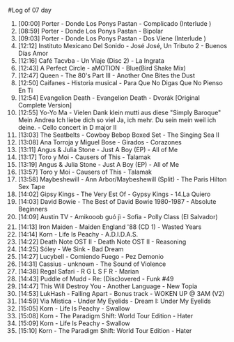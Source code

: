 #Log of 07 day

1. [00:00] Porter - Donde Los Ponys Pastan - Complicado (Interlude )
1. [08:59] Porter - Donde Los Ponys Pastan - Bipolar
1. [09:03] Porter - Donde Los Ponys Pastan - Dos Viene (Interlude )
1. [12:12] Instituto Mexicano Del Sonido - José José, Un Tributo 2 - Buenos Días Amor
1. [12:16] Café Tacvba - Un Viaje (Disc 2) - La Ingrata
1. [12:43] A Perfect Circle - aMOTION - Blue(Bird Shake Mix)
1. [12:47] Queen - The 80's Part III - Another One Bites the Dust
1. [12:50] Caifanes - Historia musical - Para Que No Digas Que No Pienso En Ti
1. [12:54] Evangelion Death - Evangelion Death - Dvorák [Original Complete Version]
1. [12:55] Yo-Yo Ma - Vielen Dank klein mutti aus diese "Simply Baroque" Mein Andrea Ich liebe dich so viel Ja, ich mehr. Du sein mein weil ich deine. - Cello concert in D major II
1. [13:03] The Seatbelts - Cowboy Bebop Boxed Set - The Singing Sea II
1. [13:08] Ana Torroja y Miguel Bose - Girados - Corazones
1. [13:11] Angus & Julia Stone - Just A Boy (EP) - All of Me
1. [13:17] Toro y Moi - Causers of This - Talamak
1. [13:19] Angus & Julia Stone - Just A Boy (EP) - All of Me
1. [13:57] Toro y Moi - Causers of This - Talamak
1. [13:58] Maybeshewill - Ann Arbor/Maybeshewill (Split) - The Paris Hilton Sex Tape
1. [14:02] Gipsy Kings - The Very Est Of - Gypsy Kings - 14.La Quiero
1. [14:03] David Bowie - The Best of David Bowie 1980-1987 - Absolute Beginners
1. [14:09] Austin TV - Amikooob guó jì - Sofia - Polly Class (El Salvador)
1. [14:13] Iron Maiden - Maiden England '88 (CD 1) - Wasted Years
1. [14:14] Korn - Life Is Peachy - A.D.I.D.A.S.
1. [14:22] Death Note OST II - Death Note OST II - Reasoning
1. [14:25] Sóley - We Sink - Bad Dream
1. [14:27] Lucybell - Comiendo Fuego - Pez Demonio
1. [14:31] Cassius - unknown - The Sound of Violence
1. [14:38] Regal Safari - R G L S F R - Marian
1. [14:43] Puddle of Mudd - Re: (Disc)overed - Funk #49
1. [14:47] This Will Destroy You - Another Language - New Topia
1. [14:53] LukHash - Falling Apart - Bonus track - WOKEN UP @ 3AM (V2)
1. [14:59] Via Mistica - Under My Eyelids - Dream I: Under My Eyelids
1. [15:05] Korn - Life Is Peachy - Swallow
1. [15:08] Korn - The Paradigm Shift: World Tour Edition - Hater
1. [15:09] Korn - Life Is Peachy - Swallow
1. [15:10] Korn - The Paradigm Shift: World Tour Edition - Hater

